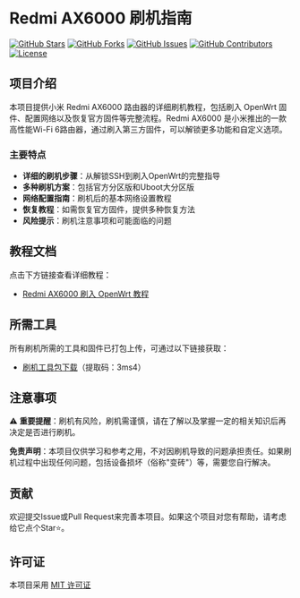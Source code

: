# Redmi AX6000 刷机指南

[![GitHub Stars](https://img.shields.io/github/stars/dqzboy/Redmi-AX6000.svg?style=flat&logo=github)](https://github.com/dqzboy/Redmi-AX6000/stargazers)
[![GitHub Forks](https://img.shields.io/github/forks/dqzboy/Redmi-AX6000.svg?style=flat&logo=github)](https://github.com/dqzboy/Redmi-AX6000/network)
[![GitHub Issues](https://img.shields.io/github/issues/dqzboy/Redmi-AX6000.svg?style=flat&logo=github)](https://github.com/dqzboy/Redmi-AX6000/issues)
[![GitHub Contributors](https://img.shields.io/github/contributors/dqzboy/Redmi-AX6000.svg?style=flat&logo=github)](https://github.com/dqzboy/Redmi-AX6000/graphs/contributors)
[![License](https://img.shields.io/github/license/dqzboy/Redmi-AX6000.svg?style=flat)](https://github.com/dqzboy/Redmi-AX6000/blob/main/LICENSE)

## 项目介绍

本项目提供小米 Redmi AX6000 路由器的详细刷机教程，包括刷入 OpenWrt 固件、配置网络以及恢复官方固件等完整流程。Redmi AX6000 是小米推出的一款高性能Wi-Fi 6路由器，通过刷入第三方固件，可以解锁更多功能和自定义选项。

### 主要特点

- **详细的刷机步骤**：从解锁SSH到刷入OpenWrt的完整指导
- **多种刷机方案**：包括官方分区版和Uboot大分区版
- **网络配置指南**：刷机后的基本网络设置教程
- **恢复教程**：如需恢复官方固件，提供多种恢复方法
- **风险提示**：刷机注意事项和可能面临的问题

## 教程文档

点击下方链接查看详细教程：

- [Redmi AX6000 刷入 OpenWrt 教程](./Redmi-AX6000刷OpenWrt/README.md)

## 所需工具

所有刷机所需的工具和固件已打包上传，可通过以下链接获取：
- [刷机工具包下载](https://pan.baidu.com/s/1oidLLpI6KeaGFq3SMjJVBA?pwd=3ms4)（提取码：3ms4）

## 注意事项

⚠️ **重要提醒**：刷机有风险，刷机需谨慎，请在了解以及掌握一定的相关知识后再决定是否进行刷机。

**免责声明**：本项目仅供学习和参考之用，不对因刷机导致的问题承担责任。如果刷机过程中出现任何问题，包括设备损坏（俗称"变砖"）等，需要您自行解决。

## 贡献

欢迎提交Issue或Pull Request来完善本项目。如果这个项目对您有帮助，请考虑给它点个Star⭐。

## 许可证

本项目采用 [MIT 许可证](LICENSE)
